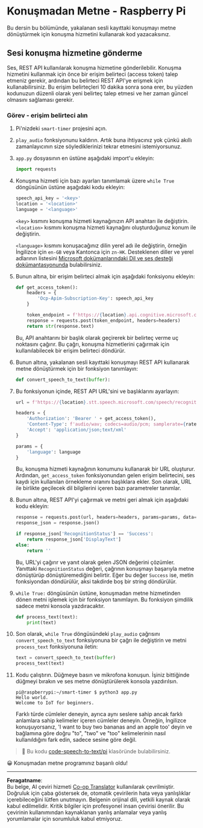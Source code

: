<!--
CO_OP_TRANSLATOR_METADATA:
{
  "original_hash": "af249a24d4fe4f4de4806adbc3bc9d86",
  "translation_date": "2025-08-28T03:04:52+00:00",
  "source_file": "6-consumer/lessons/1-speech-recognition/pi-speech-to-text.md",
  "language_code": "tr"
}
-->
# Konuşmadan Metne - Raspberry Pi

Bu dersin bu bölümünde, yakalanan sesli kayıttaki konuşmayı metne dönüştürmek için konuşma hizmetini kullanarak kod yazacaksınız.

## Sesi konuşma hizmetine gönderme

Ses, REST API kullanılarak konuşma hizmetine gönderilebilir. Konuşma hizmetini kullanmak için önce bir erişim belirteci (access token) talep etmeniz gerekir, ardından bu belirteci REST API'ye erişmek için kullanabilirsiniz. Bu erişim belirteçleri 10 dakika sonra sona erer, bu yüzden kodunuzun düzenli olarak yeni belirteç talep etmesi ve her zaman güncel olmasını sağlaması gerekir.

### Görev - erişim belirteci alın

1. Pi'nizdeki `smart-timer` projesini açın.

1. `play_audio` fonksiyonunu kaldırın. Artık buna ihtiyacınız yok çünkü akıllı zamanlayıcının size söylediklerinizi tekrar etmesini istemiyorsunuz.

1. `app.py` dosyasının en üstüne aşağıdaki import'u ekleyin:

    ```python
    import requests
    ```

1. Konuşma hizmeti için bazı ayarları tanımlamak üzere `while True` döngüsünün üstüne aşağıdaki kodu ekleyin:

    ```python
    speech_api_key = '<key>'
    location = '<location>'
    language = '<language>'
    ```

    `<key>` kısmını konuşma hizmeti kaynağınızın API anahtarı ile değiştirin. `<location>` kısmını konuşma hizmeti kaynağını oluşturduğunuz konum ile değiştirin.

    `<language>` kısmını konuşacağınız dilin yerel adı ile değiştirin, örneğin İngilizce için `en-GB` veya Kantonca için `zn-HK`. Desteklenen diller ve yerel adlarının listesini [Microsoft dokümanlarındaki Dil ve ses desteği dokümantasyonunda](https://docs.microsoft.com/azure/cognitive-services/speech-service/language-support?WT.mc_id=academic-17441-jabenn#speech-to-text) bulabilirsiniz.

1. Bunun altına, bir erişim belirteci almak için aşağıdaki fonksiyonu ekleyin:

    ```python
    def get_access_token():
        headers = {
            'Ocp-Apim-Subscription-Key': speech_api_key
        }
    
        token_endpoint = f'https://{location}.api.cognitive.microsoft.com/sts/v1.0/issuetoken'
        response = requests.post(token_endpoint, headers=headers)
        return str(response.text)
    ```

    Bu, API anahtarını bir başlık olarak geçirerek bir belirteç verme uç noktasını çağırır. Bu çağrı, konuşma hizmetlerini çağırmak için kullanılabilecek bir erişim belirteci döndürür.

1. Bunun altına, yakalanan sesli kayıttaki konuşmayı REST API kullanarak metne dönüştürmek için bir fonksiyon tanımlayın:

    ```python
    def convert_speech_to_text(buffer):
    ```

1. Bu fonksiyonun içinde, REST API URL'sini ve başlıklarını ayarlayın:

    ```python
    url = f'https://{location}.stt.speech.microsoft.com/speech/recognition/conversation/cognitiveservices/v1'

    headers = {
        'Authorization': 'Bearer ' + get_access_token(),
        'Content-Type': f'audio/wav; codecs=audio/pcm; samplerate={rate}',
        'Accept': 'application/json;text/xml'
    }

    params = {
        'language': language
    }
    ```

    Bu, konuşma hizmeti kaynağının konumunu kullanarak bir URL oluşturur. Ardından, `get_access_token` fonksiyonundan gelen erişim belirtecini, ses kaydı için kullanılan örnekleme oranını başlıklara ekler. Son olarak, URL ile birlikte geçilecek dil bilgilerini içeren bazı parametreler tanımlar.

1. Bunun altına, REST API'yi çağırmak ve metni geri almak için aşağıdaki kodu ekleyin:

    ```python
    response = requests.post(url, headers=headers, params=params, data=buffer)
    response_json = response.json()

    if response_json['RecognitionStatus'] == 'Success':
        return response_json['DisplayText']
    else:
        return ''
    ```

    Bu, URL'yi çağırır ve yanıt olarak gelen JSON değerini çözümler. Yanıttaki `RecognitionStatus` değeri, çağrının konuşmayı başarıyla metne dönüştürüp dönüştüremediğini belirtir. Eğer bu değer `Success` ise, metin fonksiyondan döndürülür, aksi takdirde boş bir string döndürülür.

1. `while True:` döngüsünün üstüne, konuşmadan metne hizmetinden dönen metni işlemek için bir fonksiyon tanımlayın. Bu fonksiyon şimdilik sadece metni konsola yazdıracaktır.

    ```python
    def process_text(text):
        print(text)
    ```

1. Son olarak, `while True` döngüsündeki `play_audio` çağrısını `convert_speech_to_text` fonksiyonuna bir çağrı ile değiştirin ve metni `process_text` fonksiyonuna iletin:

    ```python
    text = convert_speech_to_text(buffer)
    process_text(text)
    ```

1. Kodu çalıştırın. Düğmeye basın ve mikrofona konuşun. İşiniz bittiğinde düğmeyi bırakın ve ses metne dönüştürülerek konsola yazdırılsın.

    ```output
    pi@raspberrypi:~/smart-timer $ python3 app.py 
    Hello world.
    Welcome to IoT for beginners.
    ```

    Farklı türde cümleler deneyin, ayrıca aynı seslere sahip ancak farklı anlamlara sahip kelimeler içeren cümleler deneyin. Örneğin, İngilizce konuşuyorsanız, 'I want to buy two bananas and an apple too' deyin ve bağlamına göre doğru "to", "two" ve "too" kelimelerinin nasıl kullanıldığını fark edin, sadece sesine göre değil.

> 💁 Bu kodu [code-speech-to-text/pi](../../../../../6-consumer/lessons/1-speech-recognition/code-speech-to-text/pi) klasöründe bulabilirsiniz.

😀 Konuşmadan metne programınız başarılı oldu!

---

**Feragatname**:  
Bu belge, AI çeviri hizmeti [Co-op Translator](https://github.com/Azure/co-op-translator) kullanılarak çevrilmiştir. Doğruluk için çaba göstersek de, otomatik çevirilerin hata veya yanlışlıklar içerebileceğini lütfen unutmayın. Belgenin orijinal dili, yetkili kaynak olarak kabul edilmelidir. Kritik bilgiler için profesyonel insan çevirisi önerilir. Bu çevirinin kullanımından kaynaklanan yanlış anlamalar veya yanlış yorumlamalar için sorumluluk kabul etmiyoruz.